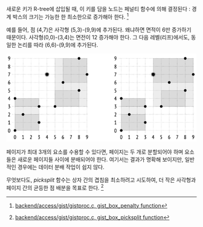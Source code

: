 
새로운 키가 R-tree에 삽입될 때, 이 키를 담을 노드는 페널티 함수에 의해 결정된다 : 경계 박스의 크기는 가능한 한 최소한으로 증가해아 한다. [^1]

예를 들어, 점 (4,7)은 사각형 (5,3)-(9,9)에 추가된다. 왜냐하면 면적이 6만 증가하기 때문이다. 사각형(0,0)-(3,4)는 면전이 12 증가해야 한다.
그 다음 레벨(리프)에서도, 동일한 논리를 따라 (6,6)-(9,9)에 추가된다.

![](image/CleanShot%20-000108.png)

페이지가 최대 3개의 요소를 수용할 수 있다면, 페이지는 두 개로 분할되어야 하며 요소들은 새로운 페이지들 사이에 분배되어야 한다. 여기서는 결과가 명확해 보이지만, 일반적인 경우에는 데이터 분배 작업이 쉽지 않다.

무엇보다도, *picksplit* 함수는 상자 간의 겹침을 최소하려고 시도하여, 더 작은 사각형과 페이지 간의 균등한 점 배분을 목표로 한다. [^2]



[^1]:[backend/access/gist/gistproc.c, gist_box_penalty function](https://git.postgresql.org/gitweb/?p=postgresql.git;a=blob;f=src/backend/access/gist/gistproc.c;hb=REL_14_STABLE)
[^2]:[backend/access/gist/gistproc.c, gist_box_picksplit function](https://git.postgresql.org/gitweb/?p=postgresql.git;a=blob;f=src/backend/access/gist/gistproc.c;hb=REL_14_STABLE)